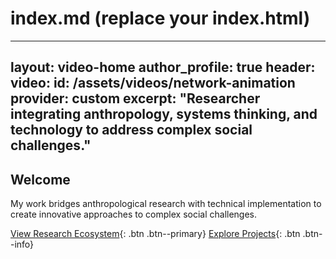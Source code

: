 # index.md (replace your index.html)
---
layout: video-home
author_profile: true
header:
  video:
    id: /assets/videos/network-animation
    provider: custom
excerpt: "Researcher integrating anthropology, systems thinking, and technology to address complex social challenges."
---

## Welcome

My work bridges anthropological research with technical implementation to create innovative approaches to complex social challenges.

[View Research Ecosystem](/ecosystem/){: .btn .btn--primary}
[Explore Projects](/projects/){: .btn .btn--info}